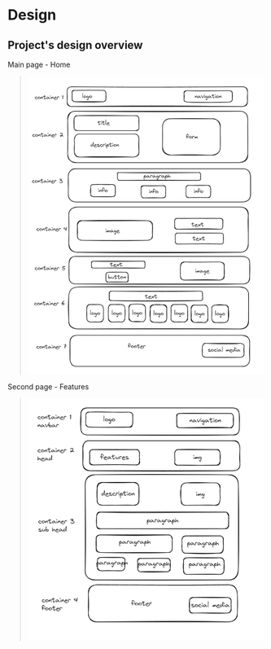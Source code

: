 # Design

## Project's design overview

Main page - Home

> ![design](./design-img.png)

Second page - Features

> ![design](./screenshot2.png)
